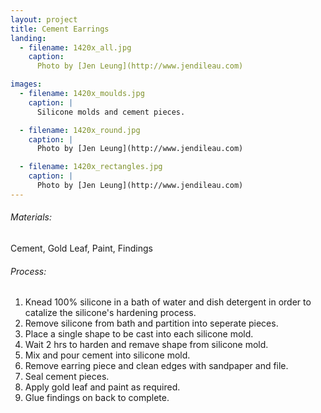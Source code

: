 ```yaml
---
layout: project
title: Cement Earrings
landing:
  - filename: 1420x_all.jpg
    caption:
      Photo by [Jen Leung](http://www.jendileau.com)

images:
  - filename: 1420x_moulds.jpg
    caption: |
      Silicone molds and cement pieces.

  - filename: 1420x_round.jpg
    caption: |
      Photo by [Jen Leung](http://www.jendileau.com)

  - filename: 1420x_rectangles.jpg
    caption: |
      Photo by [Jen Leung](http://www.jendileau.com)
---
```


###### Materials:
Cement, Gold Leaf, Paint, Findings

###### Process:
1. Knead 100% silicone in a bath of water and dish detergent in order to catalize the silicone's hardening process.
2. Remove silicone from bath and partition into seperate pieces.
3. Place a single shape to be cast into each silicone mold.
4. Wait 2 hrs to harden and remave shape from silicone mold.
5. Mix and pour cement into silicone mold.
6. Remove earring piece and clean edges with sandpaper and file.
7. Seal cement pieces.
8. Apply gold leaf and paint as required.
9. Glue findings on back to complete.